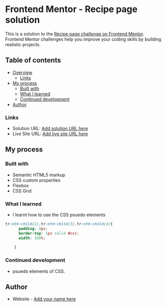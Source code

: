 # Frontend Mentor - Recipe page solution

This is a solution to the [Recipe page challenge on Frontend Mentor](https://www.frontendmentor.io/challenges/recipe-page-KiTsR8QQKm). Frontend Mentor challenges help you improve your coding skills by building realistic projects. 

## Table of contents

- [Overview](#overview)
  - [Links](#links)
- [My process](#my-process)
  - [Built with](#built-with)
  - [What I learned](#what-i-learned)
  - [Continued development](#continued-development)
- [Author](#author)

### Links

- Solution URL: [Add solution URL here](https://your-solution-url.com)
- Live Site URL: [Add live site URL here](https://your-live-site-url.com)

## My process

### Built with

- Semantic HTML5 markup
- CSS custom properties
- Flexbox
- CSS Grid

### What I learned

- I learnt how to use the CSS psuedo elements

```css
tr:nth-child(2),tr:nth-child(3),tr:nth-child(4){
      padding: 8px;
      border-top: 1px solid #ccc;
      width: 100%;
      
    }
```

### Continued development

- psuedo elements of CSS.
## Author

- Website - [Add your name here](https://www.your-site.com)
